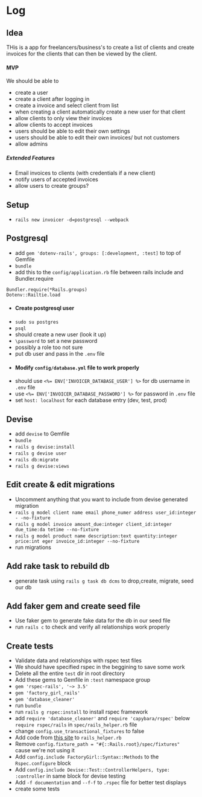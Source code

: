 # Log

## Idea

  THis is a app for freelancers/business's to create a list of clients and create invoices for the clients that can then be viewed by the client.

  #### MVP
  We should be able to
  - create a user
  - create a client after logging in
  - create a invoice and select client from list
  - when creating a client automatically create a new user for that client
  - allow clients to only view their invoices
  - allow clients to accept invoices
  - users should be able to edit their own settings
  - users should be able to edit their own invoices/ but not customers
  - allow admins

  ##### Extended Features
  - Email invoices to clients (with credentials if a new client)
  - notify users of accepted invoices
  - allow users to create groups?

## Setup
 - `rails new invoicer -d=postgresql --webpack`

## Postgresql
 - add `gem 'dotenv-rails', groups: [:development, :test]` to top of Gemfile
 - `bundle`
 - add this to the `config/application.rb` file between rails include and Bundler.require
 ```
 Bundler.require(*Rails.groups)
 Dotenv::Railtie.load
```
 - #### Create postgresql user
  - `sudo su postgres`
  - `psql`
  - should create a new user (look it up)
  - `\password` to set a new password
  - possibly a role too not sure
  - put db user and pass in the `.env` file
 - #### Modify `config/database.yml` file to work properly
  - should use `<%= ENV['INVOICER_DATABASE_USER'] %>` for db username in `.env` file
  - use `<%= ENV['INVOICER_DATABASE_PASSWORD'] %>` for password in `.env` file
  - set `host: localhost` for each database entry (dev, test, prod)

## Devise
 - add `devise` to Gemfile
 - `bundle`
 - `rails g devise:install`
 - `rails g devise user`
 - `rails db:migrate`
 - `rails g devise:views`

## Edit create & edit migrations
 - Uncomment anything that you want to include from devise generated migration
 -  `rails g model client name email phone_numer address user_id:integer  -
-no-fixture`
 - `rails g model invoice amount_due:integer client_id:integer due_time:da
tetime --no-fixture`
 - `rails g model product name description:text quantity:integer price:int
eger invoice_id:integer --no-fixture`
 - run migrations

## Add rake task to rebuild db
 - generate task using `rails g task db dcms` to drop,create, migrate, seed our db

## Add faker gem and create seed file
 - Use faker gem to generate fake data for the db in our seed file
 - run `rails c` to check and verify all relationships work properly

## Create tests
 - Validate data and relationships with rspec test files
 - We should have specified rspec in the beggining to save some work
 - Delete all the entire `test` dir in root directory
 - Add these gems to Gemfile in `:test` namespace group
  - `gem 'rspec-rails', '~> 3.5'`
  - `gem 'factory_girl_rails'`
  - `gem 'database_cleaner'`
 - run `bundle`
 - run `rails g rspec:install` to install rspec framework
 - add `require 'database_cleaner'` and `require 'capybara/rspec'` below `require rspec/rails` in `spec/rails_helper.rb` file
 - change `config.use_transactional_fixtures` to false
 - Add code from [this site](https://medium.com/@amliving/my-rails-rspec-set-up-6451269847f9) to `rails_helper.rb`
 - Remove `config.fixture_path = "#{::Rails.root}/spec/fixtures"` cause we're not using it
 - Add `config.include FactoryGirl::Syntax::Methods` to the `Rspec.configure` block
 - Add `config.include Devise::Test::ControllerHelpers, type: :controller` in same block for devise testing
 - Add `-f documentation` and `--f-f` to `.rspec` file for better test displays
 - create some tests
